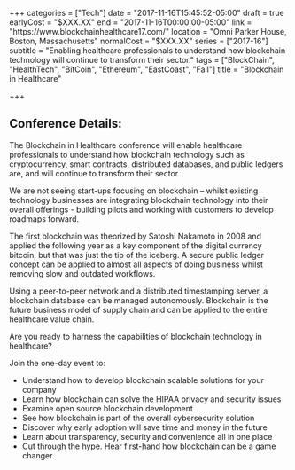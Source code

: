 +++
categories = ["Tech"]
date = "2017-11-16T15:45:52-05:00"
draft = true
earlyCost = "$XXX.XX"
end = "2017-11-16T00:00:00-05:00"
link = "https://www.blockchainhealthcare17.com/"
location = "Omni Parker House, Boston, Massachusetts"
normalCost = "$XXX.XX"
series = ["2017-16"]
subtitle = "Enabling healthcare professionals to understand how blockchain technology will continue to transform their sector."
tags = ["BlockChain", "HealthTech", "BitCoin", "Ethereum", "EastCoast", "Fall"]
title = "Blockchain in Healthcare"

+++


## Conference Details:

The Blockchain in Healthcare conference will enable healthcare professionals to understand how blockchain technology such as cryptocurrency, smart contracts, distributed databases, and public ledgers are, and will continue to transform their sector.

We are not seeing start-ups focusing on blockchain – whilst existing technology businesses are integrating blockchain technology into their overall offerings - building pilots and working with customers to develop roadmaps forward.

The first blockchain was theorized by Satoshi Nakamoto in 2008 and applied the following year as a key component of the digital currency bitcoin, but that was just the tip of the iceberg. A secure public ledger concept can be applied to almost all aspects of doing business whilst removing slow and outdated workflows.

Using a peer-to-peer network and a distributed timestamping server, a blockchain database can be managed autonomously. Blockchain is the future business model of supply chain and can be applied to the entire healthcare value chain.

Are you ready to harness the capabilities of blockchain technology in healthcare?

Join the one-day event to:

* Understand how to develop blockchain scalable solutions for your company
* Learn how blockchain can solve the HIPAA privacy and security issues
* Examine open source blockchain development
* See how blockchain is part of the overall cybersecurity solution
* Discover why early adoption will save time and money in the future
* Learn about transparency, security and convenience all in one place
* Cut through the hype. Hear first-hand how blockchain can be a game changer.